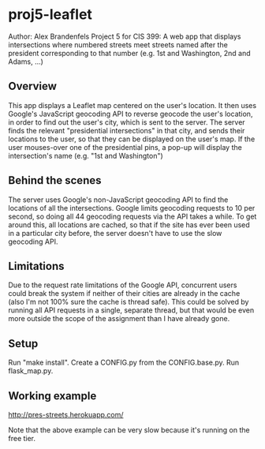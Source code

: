 # proj5-leaflet
Author: Alex Brandenfels
Project 5 for CIS 399: A web app that displays intersections where numbered streets meet streets named after the president corresponding to that number (e.g. 1st and Washington, 2nd and Adams, ...)

## Overview
This app displays a Leaflet map centered on the user's location. It then uses Google's JavaScript geocoding API to reverse geocode the user's location, in order to find out the user's city, which is sent to the server. The server finds the relevant "presidential intersections" in that city, and sends their locations to the user, so that they can be displayed on the user's map. If the user mouses-over one of the presidential pins, a pop-up will display the intersection's name (e.g. "1st and Washington")

## Behind the scenes
The server uses Google's non-JavaScript geocoding API to find the locations of all the intersections. Google limits geocoding requests to 10 per second, so doing all 44 geocoding requests via the API takes a while. To get around this, all locations are cached, so that if the site has ever been used in a particular city before, the server doesn't have to use the slow geocoding API.

## Limitations
Due to the request rate limitations of the Google API, concurrent users could break the system if neither of their cities are already in the cache (also I'm not 100% sure the cache is thread safe). This could be solved by running all API requests in a single, separate thread, but that would be even more outside the scope of the assignment than I have already gone.

## Setup
Run "make install". Create a CONFIG.py from the CONFIG.base.py. Run flask_map.py.

## Working example
http://pres-streets.herokuapp.com/

Note that the above example can be very slow because it's running on the free tier.
